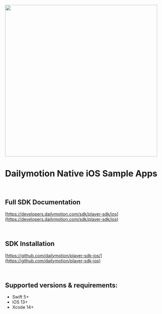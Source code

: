 <p float="left">
  <img src="https://corpostatic.dailymotion.com/corporate-cms-upload-assets-prod/uploads/sites/150001/2024/01/Dailymotion-for-Developers.png" width="500" />
</p>

# Dailymotion Native iOS Sample Apps

<br>

## Full SDK Documentation
 [https://developers.dailymotion.com/sdk/player-sdk/ios](https://developers.dailymotion.com/sdk/player-sdk/ios)

 <br>

## SDK Installation
[https://github.com/dailymotion/player-sdk-ios/](https://github.com/dailymotion/player-sdk-ios)

 <br>

## Supported versions & requirements:
- Swift 5+
- iOS 13+
- Xcode 14+
